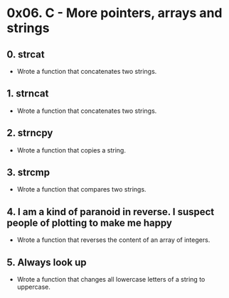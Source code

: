 # 0x06. C - More pointers, arrays and strings

## 0. strcat
* Wrote a function that concatenates two strings.

## 1. strncat
* Wrote a function that concatenates two strings.

## 2. strncpy
* Wrote a function that copies a string.

## 3. strcmp
* Wrote a function that compares two strings.

## 4. I am a kind of paranoid in reverse. I suspect people of plotting to make me happy
* Wrote a function that reverses the content of an array of integers.

## 5. Always look up
* Wrote a function that changes all lowercase letters of a string to uppercase.
